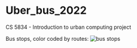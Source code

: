 # Uber_bus_2022
CS 5834 - Introduction to urban computing project


Bus stops, color coded by routes:
![bus stops](https://imgur.com/a/fYxy3Kv)
